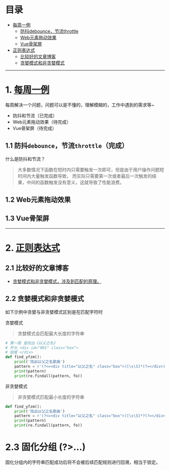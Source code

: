 # 目录
* [每周一例](#1)
  * [防抖debounce，节流throttle](#1.1)
  * [Web元素拖动效果](#1.2)
  * [Vue骨架屏](#1.3)
* [正则表达式](#2)
  * [比较好的文章博客](#2.1)
  * [贪婪模式和非贪婪模式](#2.2)
  
---

# <span id='1'>1. [每周一例](JavaScript/案例)</span>
每周解决一个问题，问题可以是不懂的，理解模糊的，工作中遇到的需求等~
* 防抖和节流（已完成）
* Web元素拖动效果（待完成）
* Vue骨架屏（待完成）

## <span id='1.1'>1.1 防抖`debounce`，节流`throttle`（完成）</span>
什么是防抖和节流？
>大多数情况下函数在短时内只需要触发一次即可，但是由于用户操作问题短时间内大量触发函数导致，
而实际只需要第一次或者最后一次触发的结果，中间的函数触发没有意义，这就导致了性能浪费。

## <span id='1.2'>1.2 Web元素拖动效果</span>

## <span id='1.3'>1.3 Vue骨架屏</span>

---

# <span id='2'>2. [正则表达式](./RegEx)</span>

## <span id='2.1'>2.1 比较好的文章博客</span>
* [贪婪模式和非贪婪模式，涉及到匹配的原理。](https://www.cnblogs.com/admans/p/11955614.html)

## <span id='2.2'>2.2 贪婪模式和非贪婪模式</span>
如下示例中贪婪与非贪婪模式区别是在匹配字符时

贪婪模式
> 贪婪模式会匹配最大长度的字符串

```python
# 第一版 查找出《以父之名》
# 开头 <div id="001" class="box">
# 结尾 </div>
def find_yfzm():
    print('找出以父之名歌曲')
    pattern = r'(?<=<div title="以父之名" class="box">)[\s\S]*(?=</div>)'
    print(pattern)
    print(re.findall(pattern, fo))
```

非贪婪模式
> 非贪婪模式匹配最小长度的字符串
```python
def find_yfzm():
    print('找出以父之名歌曲')
    pattern = r'(?<=<div title="以父之名" class="box">)[\s\S]*?(?=</div>)'
    print(pattern)
    print(re.findall(pattern, fo))
```

# <span id='2.3'>2.3 固化分组 (?>…)</span>
固化分组内的字符串匹配成功后将不会被后续匹配规则进行回溯，相当于锁定。

